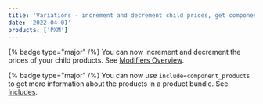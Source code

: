 ```yaml
---
title: 'Variations - increment and decrement child prices, get component products from bundles'
date: '2022-04-01'
products: ['PXM']
---
```

{% badge type="major" /%}
You can now increment and decrement the prices of your child products. See [Modifiers Overview](/docs/pxm/products/pxm-product-variations/pxm-variation-modifiers-api/modifiers).

{% badge type="major" /%}
You can now use `include=component_products` to get more information about the products in a product bundle. See [Includes](/docs/commerce-cloud/api-overview/includes).
